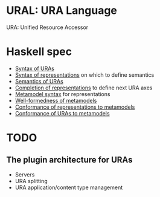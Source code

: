 # URAL: URA Language

URA: Unified Resource Accessor

# Haskell spec

* [Syntax of URAs](Haskell/Language/URAL/Syntax.hs)
* [Syntax of representations](Haskell/Language/URAL/Repr/Syntax.hs) on which to define semantics
* [Semantics of URAs](Haskell/Language/URAL/Semantics.hs)
* [Completion of representations](Haskell/Language/URAL/Completion.hs) to define next URA axes
* [Metamodel syntax](Haskell/Language/URAL/Meta/Syntax.hs) for representations
* [Well-formedness of metamodels](Haskell/Language/URAL/Meta/Wf.hs)
* [Conformance of representations to metamodels](Haskell/Language/URAL/Repr/Conformance.hs)
* [Conformance of URAs to metamodels](Haskell/Language/URAL/Conformance.hs)

# TODO

## The plugin architecture for URAs

* Servers
* URA splitting
* URA application/content type management
